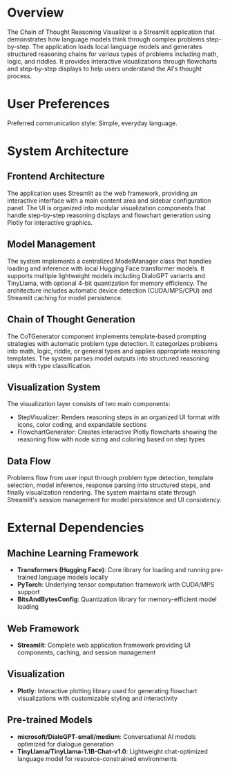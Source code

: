 # Overview

The Chain of Thought Reasoning Visualizer is a Streamlit application that demonstrates how language models think through complex problems step-by-step. The application loads local language models and generates structured reasoning chains for various types of problems including math, logic, and riddles. It provides interactive visualizations through flowcharts and step-by-step displays to help users understand the AI's thought process.

# User Preferences

Preferred communication style: Simple, everyday language.

# System Architecture

## Frontend Architecture
The application uses Streamlit as the web framework, providing an interactive interface with a main content area and sidebar configuration panel. The UI is organized into modular visualization components that handle step-by-step reasoning displays and flowchart generation using Plotly for interactive graphics.

## Model Management
The system implements a centralized ModelManager class that handles loading and inference with local Hugging Face transformer models. It supports multiple lightweight models including DialoGPT variants and TinyLlama, with optional 4-bit quantization for memory efficiency. The architecture includes automatic device detection (CUDA/MPS/CPU) and Streamlit caching for model persistence.

## Chain of Thought Generation
The CoTGenerator component implements template-based prompting strategies with automatic problem type detection. It categorizes problems into math, logic, riddle, or general types and applies appropriate reasoning templates. The system parses model outputs into structured reasoning steps with type classification.

## Visualization System
The visualization layer consists of two main components:
- StepVisualizer: Renders reasoning steps in an organized UI format with icons, color coding, and expandable sections
- FlowchartGenerator: Creates interactive Plotly flowcharts showing the reasoning flow with node sizing and coloring based on step types

## Data Flow
Problems flow from user input through problem type detection, template selection, model inference, response parsing into structured steps, and finally visualization rendering. The system maintains state through Streamlit's session management for model persistence and UI consistency.

# External Dependencies

## Machine Learning Framework
- **Transformers (Hugging Face)**: Core library for loading and running pre-trained language models locally
- **PyTorch**: Underlying tensor computation framework with CUDA/MPS support
- **BitsAndBytesConfig**: Quantization library for memory-efficient model loading

## Web Framework
- **Streamlit**: Complete web application framework providing UI components, caching, and session management

## Visualization
- **Plotly**: Interactive plotting library used for generating flowchart visualizations with customizable styling and interactivity

## Pre-trained Models
- **microsoft/DialoGPT-small/medium**: Conversational AI models optimized for dialogue generation
- **TinyLlama/TinyLlama-1.1B-Chat-v1.0**: Lightweight chat-optimized language model for resource-constrained environments